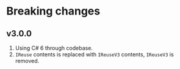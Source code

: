 # Breaking changes

## v3.0.0

1. Using C# 6 through codebase.
2. `IReuse` contents is replaced with `IReuseV3` contents, `IReuseV3` is removed.
